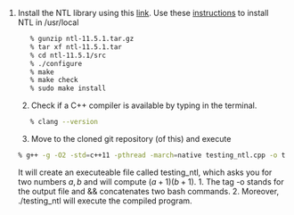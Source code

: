 1. Install the NTL library using this [link](https://libntl.org/download.html). Use these [instructions](https://libntl.org/doc/tour-unix.html) to install NTL in /usr/local
    ```bash
       % gunzip ntl-11.5.1.tar.gz
       % tar xf ntl-11.5.1.tar
       % cd ntl-11.5.1/src
       % ./configure 
       % make
       % make check
       % sudo make install
    ```
    2. Check if a C++ compiler is available by typing in the terminal.
    ```bash
       % clang --version
    ```
    3. Move to the cloned git repository (of this) and execute
    ```bash
    % g++ -g -O2 -std=c++11 -pthread -march=native testing_ntl.cpp -o testing_ntl -lntl -lgmp -lm && ./testing_ntl
    ```
    It will create an executeable file called testing_ntl, which asks you for two numbers $a,b$ and will compute $(a+1)(b+1)$.
       1. The tag -o stands for the output file and && concatenates two bash commands.
       2. Moreover, ./testing_ntl will execute the compiled program.
